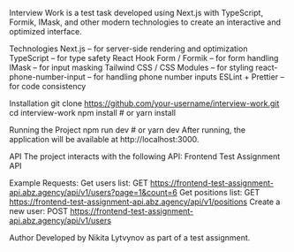 Interview Work is a test task developed using Next.js with TypeScript, Formik, IMask,
and other modern technologies to create an interactive and optimized interface.

Technologies
Next.js – for server-side rendering and optimization
TypeScript – for type safety
React Hook Form / Formik – for form handling
IMask – for input masking
Tailwind CSS / CSS Modules – for styling
react-phone-number-input – for handling phone number inputs
ESLint + Prettier – for code consistency

Installation
git clone https://github.com/your-username/interview-work.git
cd interview-work
npm install # or yarn install

Running the Project
npm run dev # or yarn dev
After running, the application will be available at http://localhost:3000.

API
The project interacts with the following API:
Frontend Test Assignment API

Example Requests:
Get users list:
GET https://frontend-test-assignment-api.abz.agency/api/v1/users?page=1&count=6
Get positions list:
GET https://frontend-test-assignment-api.abz.agency/api/v1/positions
Create a new user:
POST https://frontend-test-assignment-api.abz.agency/api/v1/users

Author
Developed by Nikita Lytvynov as part of a test assignment.
